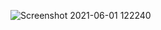 ![Screenshot 2021-06-01 122240](https://user-images.githubusercontent.com/43869046/120279487-22584e80-c2d4-11eb-84e1-2bd073adf139.png)

